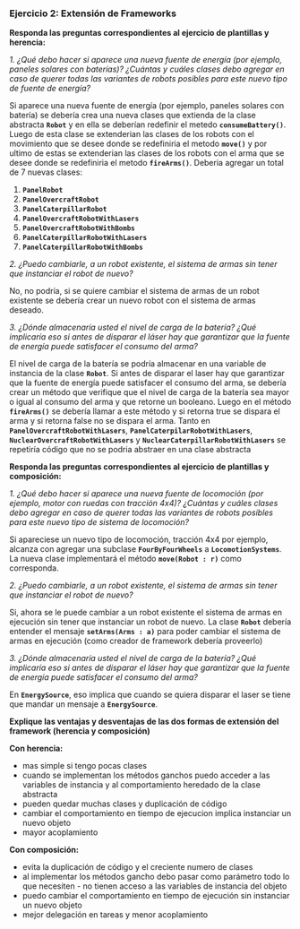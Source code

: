 ### Ejercicio 2: Extensión de Frameworks

**Responda las preguntas correspondientes al ejercicio de plantillas y herencia:**

_1. ¿Qué debo hacer si aparece una nueva fuente de energía (por ejemplo, paneles solares con baterías)? ¿Cuántas y cuáles clases debo agregar en caso de querer todas las variantes de robots posibles para este nuevo tipo de fuente de energía?_

Si aparece una nueva fuente de energía (por ejemplo, paneles solares con batería) se debería crea una nueva clases que extienda de la clase abstracta **`Robot`** y en ella se deberían redefinir el metedo **`consumeBattery()`**. Luego de esta clase se extenderian las clases de los robots con el movimiento que se desee donde se redefiniria el metodo **`move()`** y por ultimo de estas se extenderian las clases de los robots con el arma que se desee donde se redefiniria el metodo **`fireArms()`**. Deberia agregar un total de 7 nuevas clases:
1. **`PanelRobot`** 
2. **`PanelOvercraftRobot`**
3. **`PanelCaterpillarRobot`**
4. **`PanelOvercraftRobotWithLasers`**
5. **`PanelOvercraftRobotWithBombs`**
6. **`PanelCaterpillarRobotWithLasers`**
7. **`PanelCaterpillarRobotWithBombs`**

_2. ¿Puedo cambiarle, a un robot existente, el sistema de armas sin tener que instanciar el robot de nuevo?_

No, no podría, si se quiere cambiar el sistema de armas de un robot existente se debería crear un nuevo robot con el sistema de armas deseado.

_3. ¿Dónde almacenaría usted el nivel de carga de la batería? ¿Qué implicaría eso si antes de disparar el láser hay que garantizar que la fuente de energía puede satisfacer el consumo del arma?_

El nivel de carga de la batería se podría almacenar en una variable de instancia de la clase **`Robot`**. Si antes de disparar el laser hay que garantizar que la fuente de energía puede satisfacer el consumo del arma, se debería crear un método que verifique que el nivel de carga de la batería sea mayor o igual al consumo del arma y que retorne un booleano. Luego en el método **`fireArms()`** se debería llamar a este método y si retorna true se dispara el arma y si retorna false no se dispara el arma. Tanto en **`PanelOvercraftRobotWithLasers`**, **`PanelCaterpilarRobotWithLasers`**, **`NuclearOvercraftRobotWithLasers`** y **`NuclearCaterpillarRobotWithLasers`**  se repetiría código que no se podria abstraer en una clase abstracta

**Responda las preguntas correspondientes al ejercicio de plantillas y composición:**

_1. ¿Qué debo hacer si aparece una nueva fuente de locomoción (por ejemplo, motor con ruedas con tracción 4x4)? ¿Cuántas y cuáles clases debo agregar en caso de querer todas las variantes de robots posibles para este nuevo tipo de sistema de locomoción?_

Si apareciese un nuevo tipo de locomoción, tracción 4x4 por ejemplo, alcanza con agregar una subclase **`FourByFourWheels`** a **`LocomotionSystems`**. La nueva clase implementará el método **`move(Robot : r)`** como corresponda.

_2. ¿Puedo cambiarle, a un robot existente, el sistema de armas sin tener que instanciar el robot de nuevo?_

Si, ahora se le puede cambiar a un robot existente el sistema de armas en ejecución sin tener que instanciar un robot de nuevo.  La clase **`Robot`** debería entender el mensaje **`setArms(Arms : a)`** para poder cambiar el sistema de armas en ejecución (como creador de framework debería proveerlo)

_3. ¿Dónde almacenaría usted el nivel de carga de la batería? ¿Qué implicaría eso si antes de disparar el láser hay que garantizar que la fuente de energía puede satisfacer el consumo del arma?_

En **`EnergySource`**, eso implica que cuando se quiera disparar el laser se tiene que mandar un mensaje a **`EnergySource`**.

**Explique las ventajas y desventajas de las dos formas de extensión del framework (herencia y composición)**

**Con herencia:**

* mas simple si tengo pocas clases
* cuando se implementan los métodos ganchos puedo acceder a las variables de instancia y al comportamiento heredado de la clase abstracta
* pueden quedar muchas clases y duplicación de código
* cambiar el comportamiento en tiempo de ejecucion implica instanciar un nuevo objeto
* mayor acoplamiento

**Con composición:**
* evita la duplicación de código y el creciente numero de clases
* al implementar los métodos gancho debo pasar como parámetro todo lo que necesiten - no tienen acceso a las variables de instancia del objeto
* puedo cambiar el comportamiento en tiempo de ejecución sin instanciar un nuevo objeto
* mejor delegación en tareas y menor acoplamiento